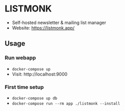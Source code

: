 # LISTMONK

* Self-hosted newsletter & mailing list manager
* Website: https://listmonk.app/


## Usage

### Run webapp

* `docker-compose up`
* Visit: http://localhost:9000


### First time setup

* `docker-compose up db`
* `docker-compose run --rm app ./listmonk --install`
